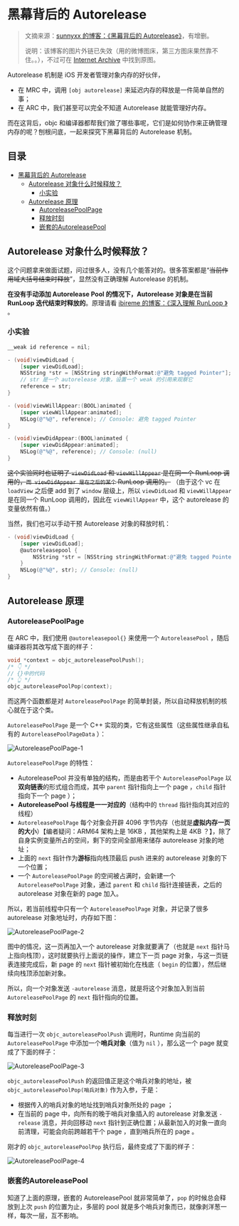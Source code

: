 # 黑幕背后的 Autorelease

> 文摘来源：[sunnyxx 的博客：《黑幕背后的 Autorelease》](http://blog.sunnyxx.com/2014/10/15/behind-autorelease/)，有增删。
>  
> 说明：该博客的图片外链已失效（用的微博图床，第三方图床果然靠不住。。），不过可在 [Internet Archive](https://web.archive.org/web/20180727060528/http://blog.sunnyxx.com/2014/10/15/behind-autorelease/) 中找到原图。

Autorelease 机制是 iOS 开发者管理对象内存的好伙伴，

- 在 MRC 中，调用 `[obj autorelease]` 来延迟内存的释放是一件简单自然的事；
- 在 ARC 中，我们甚至可以完全不知道 Autorelease 就能管理好内存。

而在这背后，objc 和编译器都帮我们做了哪些事呢，它们是如何协作来正确管理内存的呢？刨根问底，一起来探究下黑幕背后的 Autorelease 机制。

<h2>目录</h2>

- [黑幕背后的 Autorelease](#黑幕背后的-autorelease)
  - [Autorelease 对象什么时候释放？](#autorelease-对象什么时候释放)
    - [小实验](#小实验)
  - [Autorelease 原理](#autorelease-原理)
    - [AutoreleasePoolPage](#autoreleasepoolpage)
    - [释放时刻](#释放时刻)
    - [嵌套的AutoreleasePool](#嵌套的autoreleasepool)

## Autorelease 对象什么时候释放？

这个问题拿来做面试题，问过很多人，没有几个能答对的。很多答案都是“~~当前作用域大括号结束时释放~~”，显然没有正确理解 Autorelease 的机制。

**在没有手动添加 Autorelease Pool 的情况下，Autorelease 对象是在当前 RunLoop 迭代结束时释放的**。原理请看 [ibireme 的博客：《深入理解 RunLoop 》](https://huanglibo.gitbook.io/notebook/digest/ibireme-runloop#1.-autoreleasepool) 。

### 小实验

```objectivec
__weak id reference = nil;

- (void)viewDidLoad {
    [super viewDidLoad];
    NSString *str = [NSString stringWithFormat:@"避免 tagged Pointer"];
    // str 是一个 autorelease 对象，设置一个 weak 的引用来观察它
    reference = str;
}

- (void)viewWillAppear:(BOOL)animated {
    [super viewWillAppear:animated];
    NSLog(@"%@", reference); // Console: 避免 tagged Pointer
}

- (void)viewDidAppear:(BOOL)animated {
    [super viewDidAppear:animated];
    NSLog(@"%@", reference); // Console: (null)
}
```

~~这个实验同时也证明了 `viewDidLoad` 和 `viewWillAppear` 是在同一个 RunLoop 调用的，`而 viewDidAppear 是在之后的某个` RunLoop 调用的。~~ （由于这个 vc 在 `loadView` 之后便 add 到了 `window` 层级上，所以 `viewDidLoad` 和 `viewWillAppear` 是在同一个 RunLoop 调用的，因此在 `viewWillAppear` 中，这个 autorelease 的变量依然有值。）

当然，我们也可以手动干预 Autorelease 对象的释放时机：

```objectivec
- (void)viewDidLoad {
    [super viewDidLoad];
    @autoreleasepool {
        NSString *str = [NSString stringWithFormat:@"避免 tagged Pointer"];
    }
    NSLog(@"%@", str); // Console: (null)
}
```

## Autorelease 原理

### AutoreleasePoolPage

在 ARC 中，我们使用 `@autoreleasepool{}` 来使用一个 `AutoreleasePool` ，随后编译器将其改写成下面的样子：

```objectivec
void *context = objc_autoreleasePoolPush();
/* 👇 */
// {}中的代码
/* 👆 */
objc_autoreleasePoolPop(context);
```

而这两个函数都是对 `AutoreleasePoolPage` 的简单封装，所以自动释放机制的核心就在于这个类。

`AutoreleasePoolPage` 是一个 C++ 实现的类，它有这些属性（这些属性继承自私有的 `AutoreleasePoolPageData` ）：

![AutoreleasePoolPage-1](../media/Digest/sunnyxx/AutoreleasePoolPage-1.jpg)

`AutoreleasePoolPage` 的特性：

- AutoreleasePool 并没有单独的结构，而是由若干个 `AutoreleasePoolPage` 以**双向链表**的形式组合而成，其中 `parent` 指针指向上一个 page ，`child` 指针指向下一个 page ）；
- **AutoreleasePool 与线程是一一对应的**（结构中的 `thread` 指针指向其对应的线程）
- `AutoreleasePoolPage` 每个对象会开辟 4096 字节内存（也就是**虚拟内存一页的大小**）【编者疑问：ARM64 架构上是 16KB ，其他架构上是 4KB ？】，除了自身实例变量所占的空间，剩下的空间全部用来储存 autorelease 对象的地址；
- 上面的 `next` 指针作为**游标**指向栈顶最后 push 进来的 autorelease 对象的下一个位置；
- 一个 `AutoreleasePoolPage` 的空间被占满时，会新建一个 `AutoreleasePoolPage` 对象，通过 `parent` 和 `child` 指针连接链表，之后的 autorelease 对象在新的 page 加入。

所以，若当前线程中只有一个 `AutoreleasePoolPage` 对象，并记录了很多 autorelease 对象地址时，内存如下图：

![AutoreleasePoolPage-2](../media/Digest/sunnyxx/AutoreleasePoolPage-2.jpg)

图中的情况，这一页再加入一个 autorelease 对象就要满了（也就是 `next` 指针马上指向栈顶），这时就要执行上面说的操作，建立下一页 page 对象，与这一页链表连接完成后，新 page 的 `next` 指针被初始化在栈底（ `begin` 的位置），然后继续向栈顶添加新对象。

所以，向一个对象发送 `-autorelease` 消息，就是将这个对象加入到当前 `AutoreleasePoolPage` 的 `next` 指针指向的位置。

### 释放时刻

每当进行一次 `objc_autoreleasePoolPush` 调用时，Runtime 向当前的 `AutoreleasePoolPage` 中添加一个**哨兵对象**（值为 `nil` ），那么这一个 page 就变成了下面的样子：

![AutoreleasePoolPage-3](../media/Digest/sunnyxx/AutoreleasePoolPage-3.jpg)

`objc_autoreleasePoolPush` 的返回值正是这个哨兵对象的地址，被 `objc_autoreleasePoolPop(哨兵对象)` 作为入参，于是：

- 根据传入的哨兵对象的地址找到哨兵对象所处的 page ；
- 在当前的 page 中，向所有的晚于哨兵对象插入的 autorelease 对象发送 `-release` 消息，并向回移动 `next` 指针到正确位置；从最新加入的对象一直向前清理，可能会向前跨越若干个 page ，直到哨兵所在的 page 。

刚才的 `objc_autoreleasePoolPop` 执行后，最终变成了下面的样子：

![AutoreleasePoolPage-4](../media/Digest/sunnyxx/AutoreleasePoolPage-4.jpg)

### 嵌套的AutoreleasePool

知道了上面的原理，嵌套的 AutoreleasePool 就非常简单了，`pop` 的时候总会释放到上次 `push` 的位置为止，多层的 pool 就是多个哨兵对象而已，就像剥洋葱一样，每次一层，互不影响。
